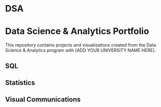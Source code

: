 # DSA
# Data Science & Analytics Portfolio
This repository contains projects and visualizations created from the Data
Science & Analytics program with [ADD YOUR UNIVERSITY NAME HERE].
## SQL
## Statistics
## Visual Communications

